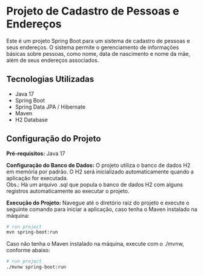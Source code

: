 # Projeto de Cadastro de Pessoas e Endereços
Este é um projeto Spring Boot para um sistema de cadastro de pessoas e seus endereços. 
O sistema permite o gerenciamento de informações básicas sobre pessoas, como nome, data de nascimento e nome da mãe, além de seus endereços associados.

## Tecnologias Utilizadas
- Java 17
- Spring Boot
- Spring Data JPA / Hibernate
- Maven
- H2 Database

## Configuração do Projeto

**Pré-requisitos:** Java 17  

**Configuração do Banco de Dados:** O projeto utiliza o banco de dados H2 em memória por padrão.
O H2 será inicializado automaticamente quando a aplicação for executada.  
Obs.: Há um arquivo .sql que popula o banco de dados H2 com alguns registros automaticamente ao executar o projeto.

**Execução do Projeto:** Navegue até o diretório raiz do projeto e execute o seguinte comando para iniciar a aplicação, caso tenha o Maven instalado na máquina:
```bash
# run project
mvn spring-boot:run
```
Caso não tenha o Maven instalado na máquina, execute com o ./mvnw, conforme abaixo:
```bash
# run project
./mvnw spring-boot:run
```